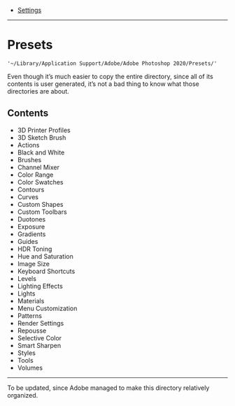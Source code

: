 - [Settings](Settings.md)

---

# Presets

`'~/Library/Application Support/Adobe/Adobe Photoshop 2020/Presets/'`

Even though it’s much easier to copy the entire directory, since all of its contents is user generated, it’s not a bad thing to know what those directories are about.

## Contents

- 3D Printer Profiles
- 3D Sketch Brush
- Actions
- Black and White
- Brushes
- Channel Mixer
- Color Range
- Color Swatches
- Contours
- Curves
- Custom Shapes
- Custom Toolbars
- Duotones
- Exposure
- Gradients
- Guides
- HDR Toning
- Hue and Saturation
- Image Size
- Keyboard Shortcuts
- Levels
- Lighting Effects
- Lights
- Materials
- Menu Customization
- Patterns
- Render Settings
- Repousse
- Selective Color
- Smart Sharpen
- Styles
- Tools
- Volumes

---

To be updated, since Adobe managed to make this directory relatively organized.
